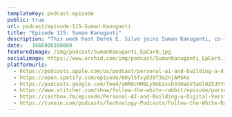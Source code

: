 ```yaml
---
templateKey: podcast-episode
public: true
url: podcast/episode-115-Suman-Kanuganti
title: "Episode 115: Suman Kanuganti"
description: "This week host Derek E. Silva joins Suman Kanuganti, co-founder and CEO of Personal.ai, a new collaboration network that enables a creators community to access creators time, knowledge, and creativity via their personal ai. A great conversation on AI in Web3, reimagining the creator economy, and building a digital version of your mind with a private memory stack."
date:	1666808100000
featuredimage: /img/podcast/SumanKanuganti_EpCard.jpg
socialimage: https://www.orchid.com/img/podcast/SumanKanuganti_EpCard.jpg
platformurls:
  - https://podcasts.apple.com/us/podcast/personal-ai-and-building-a-digital-version-of/id1516705670?i=1000583968950
  - https://open.spotify.com/episode/6OylSfxyDJ9T3o2njAMSKo
  - https://podcasts.google.com/feed/aHR0cHM6Ly9mb2xsb3d0aGV3aGl0ZXJhYmJpdC5saWJzeW4uY29tL3Jzcw/episode/ZDM3M2YzOTUtNThiYi00YWZjLWI5NTMtNDM0NWExODE1ZDVj?sa=X&ved=0CAUQkfYCahcKEwiYrMn9-v76AhUAAAAAHQAAAAAQAQ
  - https://www.stitcher.com/show/follow-the-white-rabbit/episode/personal-ai-and-building-a-digital-version-of-your-mind-with-suman-kunaganti-207952891
  - https://castbox.fm/episode/Personal-AI-and-Building-a-Digital-Version-of-Your-Mind-with-Suman-Kanuganti-id2954358-id543176847?country=us
  - https://tunein.com/podcasts/Technology-Podcasts/Follow-the-White-Rabbit-p1330281/?topicId=206643636
---
```


